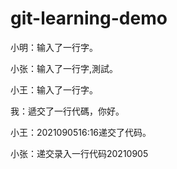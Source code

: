 # git-learning-demo




小明：输入了一行字。


小张：输入了一行字,測試。


小王：输入了一行字。


我：遞交了一行代碼，你好。

小王：2021090516:16递交了代码。

小张：递交录入一行代码20210905

